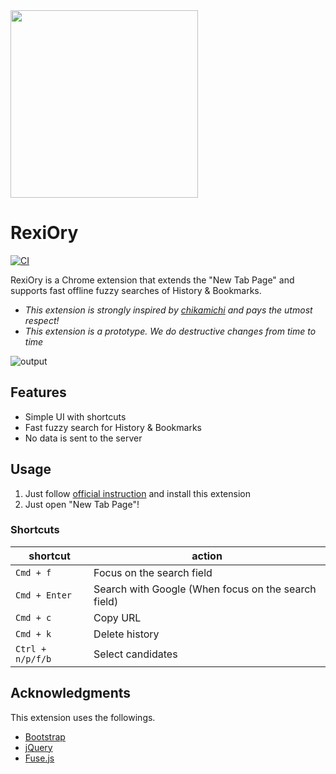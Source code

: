 <img width="300" src="https://user-images.githubusercontent.com/8979468/219876624-7427a330-363a-41f4-988e-f5b7c7d09629.png">

# RexiOry

[![CI](https://github.com/blue0513/RexiOry/actions/workflows/ci.yml/badge.svg)](https://github.com/blue0513/RexiOry/actions/workflows/ci.yml)

RexiOry is a Chrome extension that extends the "New Tab Page" and supports fast offline fuzzy searches of History & Bookmarks.

- *This extension is strongly inspired by [chikamichi](https://github.com/kawamataryo/chikamichi) and pays the utmost respect!*
- *This extension is a prototype. We do destructive changes from time to time*

![output](https://user-images.githubusercontent.com/8979468/222137781-7b02f2ad-b052-4995-9e07-24b31f8c47ba.gif)

## Features

- Simple UI with shortcuts
- Fast fuzzy search for History & Bookmarks
- No data is sent to the server

## Usage

1. Just follow [official instruction](https://developer.chrome.com/docs/extensions/) and install this extension
1. Just open "New Tab Page"!

### Shortcuts

| shortcut          | action                                              |
|-------------------|-----------------------------------------------------|
| `Cmd + f`         | Focus on the search field                           |
| `Cmd + Enter`     | Search with Google (When focus on the search field) |
| `Cmd + c`         | Copy URL                                            |
| `Cmd + k`         | Delete history                                      |
| `Ctrl + n/p/f/b`  | Select candidates                                   |

## Acknowledgments

This extension uses the followings.

- [Bootstrap](https://getbootstrap.com/)
- [jQuery](https://jquery.com/)
- [Fuse.js](https://fusejs.io/)
